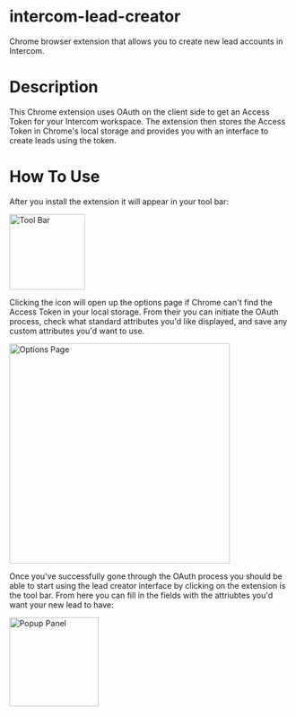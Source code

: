 # intercom-lead-creator
Chrome browser extension that allows you to create new lead accounts in Intercom.

# Description
This Chrome extension uses OAuth on the client side to get an Access Token for your Intercom workspace. The extension then stores the Access Token in Chrome's local storage and provides you with an interface to create leads using the token.

# How To Use
After you install the extension it will appear in your tool bar:

<img width="135" alt="Tool Bar" src="https://user-images.githubusercontent.com/15332721/59629753-660e1980-90f8-11e9-8cdf-118a447ed5e3.png">

Clicking the icon will open up the options page if Chrome can't find the Access Token in your local storage. From their you can initiate the OAuth process, check what standard attributes you'd like displayed, and save any custom attributes you'd want to use.

<img width="393" alt="Options Page" src="https://user-images.githubusercontent.com/15332721/59629431-a325dc00-90f7-11e9-9e51-cbaa275d6752.png">

Once you've successfully gone through the OAuth process you should be able to start using the lead creator interface by clicking on the extension is the tool bar. From here you can fill in the fields with the attriubtes you'd want your new lead to have:

<img width="159" alt="Popup Panel" src="https://user-images.githubusercontent.com/15332721/59629621-1e878d80-90f8-11e9-814b-bcc974c6c4d9.png">
